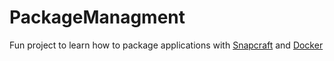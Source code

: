 # PackageManagment
Fun project to learn how to package applications with [Snapcraft](https://snapcraft.io/) and [Docker](https://www.docker.com/)